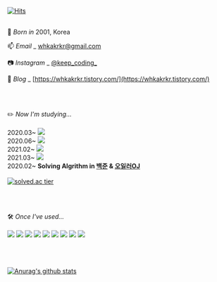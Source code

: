 <!--
**whkakrkr/whkakrkr** is a ✨ _special_ ✨ repository because its `README.md` (this file) appears on your GitHub profile.
-->

[![Hits](https://hits.seeyoufarm.com/api/count/incr/badge.svg?url=https%3A%2F%2Fgithub.com%2Fwhkakrkr&count_bg=%23000000&title_bg=%23FAB0B0&icon=lg.svg&icon_color=%23000000&title=hits&edge_flat=false)](https://hits.seeyoufarm.com)   
</br>

🍰 *Born in* 2001, Korea       

📫 *Email* _ whkakrkr@gmail.com    

📷 *Instagram* _ [@keep_coding_](https://www.instagram.com/keep_coding_/)

📝 *Blog* _ [https://whkakrkr.tistory.com/](https://whkakrkr.tistory.com/)   

</br></br>

✏️ *Now I'm studying...*   
</br>
2020.03~ <img src="https://img.shields.io/badge/C++-00599C?style=flat-square&logo=C%2B%2B&logoColor=white"/></a>      
2020.06~ <img src="https://img.shields.io/badge/Swift-FA7343?style=flat-square&logo=swift&logoColor=white"/></a>      
2021.02~ <img src="https://img.shields.io/badge/Python-3776AB?style=flat-square&logo=python&logoColor=white"/></a>   
2021.03~ <img src="https://img.shields.io/badge/Java-007396?style=flat-square&logo=java&logoColor=white"/></a>   
2020.02~ **Solving Algrithm in [백준](https://whkakrkr.tistory.com/category/%EB%B0%B1%EC%A4%80%20OJ) & [오일러OJ](https://whkakrkr.tistory.com/category/%EC%98%A4%EC%9D%BC%EB%9F%AC%20OJ%20%20%282021.03~%29)**   
</br>
[![solved.ac tier](http://mazassumnida.wtf/api/generate_badge?boj=whkakrkr)](https://solved.ac/whkakrkr)   

</br></br>

🛠️ *Once I've used...*   
</br>
<img src="https://img.shields.io/badge/C++-00599C?style=flat-square&logo=C%2B%2B&logoColor=white"/></a>
<img src="https://img.shields.io/badge/Swift-FA7343?style=flat-square&logo=swift&logoColor=white"/></a>
<img src="https://img.shields.io/badge/R-276DC3?style=flat-square&logo=r&logoColor=white"/></a>
<img src="https://img.shields.io/badge/HTML5-E34F26?style=flat-square&logo=html5&logoColor=white"/></a>
<img src="https://img.shields.io/badge/CSS3-1572B6?style=flat-square&logo=css3&logoColor=white"/></a>
<img src="https://img.shields.io/badge/MarkDown-000000?style=flat-square&logo=markdown&logoColor=white"/></a>
<img src="https://img.shields.io/badge/Python-3776AB?style=flat-square&logo=python&logoColor=white"/></a>
<img src="https://img.shields.io/badge/Ruby-CC342D?style=flat-square&logo=ruby&logoColor=white"/></a>
<img src="https://img.shields.io/badge/Java-007396?style=flat-square&logo=java&logoColor=white"/></a>

</br></br></br>
[![Anurag's github stats](https://github-readme-stats.vercel.app/api?username=whkakrkr)](https://github.com/anuraghazra/github-readme-stats)


